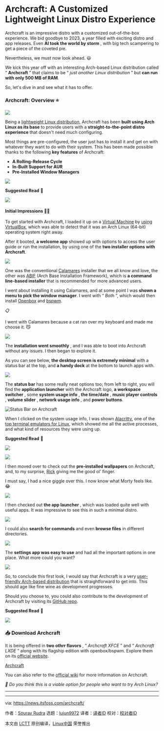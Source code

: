 [#]: subject: "Archcraft: A Customized Lightweight Linux Distro Experience"
[#]: via: "https://news.itsfoss.com/archcraft/"
[#]: author: "Sourav Rudra https://news.itsfoss.com/author/sourav/"
[#]: collector: "lujun9972/lctt-scripts-1700446145"
[#]: translator: " "
[#]: reviewer: " "
[#]: publisher: " "
[#]: url: " "

Archcraft: A Customized Lightweight Linux Distro Experience
======
Archcraft is an impressive distro with a customized out-of-the-box
experience.
We bid goodbye to 2023, a year filled with exciting distro and app releases. Even **AI took the world by storm** , with big tech scampering to get a piece of the coveted pie.

Nevertheless, we must now look ahead. 😃

We kick this year off with an interesting Arch-based Linux distribution called “ **Archcraft** ” that claims to be “ _just another Linux distribution_ ” but **can run with only 500 MB of RAM**.

So, let's dive in and see what it has to offer.

### Archcraft: Overview ⭐

![][1]

Being a [lightweight Linux distribution][2], Archcraft has been **built using Arch Linux as its base** to provide users with a **straight-to-the-point distro experience** that doesn't need much configuring.

Most things are pre-configured, the user just has to install it and get on with whatever they want to do with their system. This has been made possible thanks to the following **key features** of Archcraft:

  * **A Rolling-Release Cycle**
  * **In-Built Support for AUR**
  * **Pre-Installed Window Managers**



![][3]

**Suggested Read** 📖

![][4]

#### Initial Impressions 👨‍💻

To get started with Archcraft, I loaded it up on a [Virtual Machine][5] by [using VirtualBox][6], which was able to detect that it was an Arch Linux (64-bit) operating system right away.

After it booted, **a welcome app** showed up with options to access the user guide or run the installation, by using one of the **two installer options with Archcraft**.

![][7]

One was the conventional [Calamares][8] installer that we all know and love, the other was [ABIF][9] (Arch Base Installation Framework), which is **a command line-based installer** that is recommended for more advanced users.

I went about installing it using Calamares, and at some point I was **shown a menu to pick the window manager**. I went with “ _Both_ ”, which would then install [Openbox][10] and [bspwm][11].

📋

I went with Calamares because a cat ran over my keyboard and made me choose it. 😼

![][12]

The **installation went smoothly** , and I was able to boot into Archcraft without any issues. I then began to explore it.

As you can see below, **the desktop screen is extremely minimal** with a status bar at the top, and **a handy dock** at the bottom to launch apps with.

![][13]

The **status bar** has some really neat options too; from left to right, you will find the **application launcher** with the Archcraft logo, **a workspace switcher** , some **system usage info** , **the time/date** , **music player controls** , **volume slider** , **network usage info** , and **power buttons**.

![Status Bar on Archcraft][14]

When I clicked on the system usage info, I was shown [Alacritty][15], one of the [top terminal emulators for Linux][16], which showed me all the active processes, and what kind of resources they were using up.

**Suggested Read** 📖

![][4]

![][17]

I then moved over to check out the **pre-installed wallpapers** on Archcraft, and, to my surprise, [Rick][18] giving me the good ol' finger.

I must say, I had a nice giggle over this. I now know what Morty feels like. 😂

![][19]

I then checked out **the app launcher** , which was loaded quite well with useful apps. It was impressive to see this in such a minimal distro.

![][20]

I could also **search for commands** and even **browse files** in different directories.

![][21]

The **settings app was easy to use** and had all the important options in one place. What more could you want?

![][22]

So, to conclude this first look, I would say that Archcraft is a very [user-friendly Arch-based distribution][23] that is straightforward to get into. This should age like fine wine as development progresses.

Should you choose to, you could also contribute to the development of Archcraft by visiting its [GitHub repo][24].

**Suggested Read** 📖

![][4]

### 📥 Download Archcraft

It is being offered in **two othrr flavors** , “ _Archcraft XFCE_ ” and “ _Archcraft LXDE_ ” along with its flagship edition with openbox/bspwm. Explore them on its [official website][25].

[Archcraft][25]

You can also refer to the [official wiki][26] for more information on Archcraft.

_💬 Do you think this is a viable option for people who want to try Arch Linux?_

* * *

--------------------------------------------------------------------------------

via: https://news.itsfoss.com/archcraft/

作者：[Sourav Rudra][a]
选题：[lujun9972][b]
译者：[译者ID](https://github.com/译者ID)
校对：[校对者ID](https://github.com/校对者ID)

本文由 [LCTT](https://github.com/LCTT/TranslateProject) 原创编译，[Linux中国](https://linux.cn/) 荣誉推出

[a]: https://news.itsfoss.com/author/sourav/
[b]: https://github.com/lujun9972
[1]: https://news.itsfoss.com/content/images/2023/12/Archraft_1.jpg
[2]: https://itsfoss.com/lightweight-linux-beginners/
[3]: https://news.itsfoss.com/content/images/2023/04/Follow-us-on-Google-News.png
[4]: https://itsfoss.com/content/images/size/w256h256/2022/12/android-chrome-192x192.png
[5]: https://itsfoss.com/virtual-machine/
[6]: https://itsfoss.com/install-arch-linux-virtualbox/
[7]: https://news.itsfoss.com/content/images/2023/12/Archraft_2.jpg
[8]: https://calamares.io/
[9]: https://github.com/midfingr/abif
[10]: http://openbox.org/wiki/Main_Page
[11]: https://github.com/baskerville/bspwm
[12]: https://news.itsfoss.com/content/images/2023/12/Archraft_3.jpg
[13]: https://news.itsfoss.com/content/images/2023/12/Archraft_4.png
[14]: https://news.itsfoss.com/content/images/2023/12/Archraft_5.jpg
[15]: https://github.com/alacritty/alacritty
[16]: https://itsfoss.com/linux-terminal-emulators/
[17]: https://news.itsfoss.com/content/images/2023/12/Archraft_6.jpg
[18]: https://rickandmorty.fandom.com/wiki/Rick_Sanchez
[19]: https://news.itsfoss.com/content/images/2023/12/Archraft_7.jpg
[20]: https://news.itsfoss.com/content/images/2023/12/Archraft_10.jpg
[21]: https://news.itsfoss.com/content/images/2023/12/Archraft_9.jpg
[22]: https://news.itsfoss.com/content/images/2023/12/Archraft_11.jpg
[23]: https://itsfoss.com/arch-based-linux-distros/
[24]: https://github.com/archcraft-os/archcraft
[25]: https://archcraft.io/download.html
[26]: https://wiki.archcraft.io/

